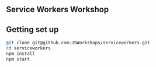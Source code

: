 ## Service Workers Workshop

## Getting set up

```Bash
git clone git@github.com:JSWorkshops/serviceworkers.git
cd serviceworkers
npm install
npm start
```
